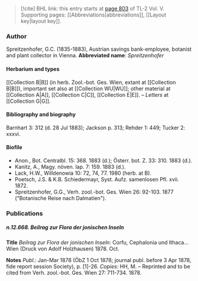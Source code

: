 > [!cite] BHL link: this entry starts at [page 803](https://www.biodiversitylibrary.org/page/33333942) of TL-2 Vol. V.
> Supporting pages: [[Abbreviations|abbreviations]], [[Layout key|layout key]].

### Author

Spreitzenhofer, G.C. (1835-1883), Austrian savings bank-employee, botanist and plant collector in Vienna. 
**Abbreviated name**: *Spreitzenhofer*

#### Herbarium and types

[[Collection B|B]] (in herb. Zool.-bot. Ges. Wien, extant at [[Collection B|B]]), important set also at [[Collection WU|WU]]; other material at [[Collection A|A]], [[Collection C|C]], [[Collection E|E]]. – *Letters* at [[Collection G|G]].

#### Bibliography and biography

Barnhart 3: 312 (d. 28 Jul 1883); Jackson p. 313; Rehder 1: 449; Tucker 2: xxxvi.

#### Biofile

- Anon., Bot. Centralbl. 15: 368. 1883 (d.); Österr. bot. Z. 33: 310. 1883 (d.).
- Kanitz, A., Magy. növen. lap. 7: 159. 1883 (d.).
- Lack, H.W., Willdenowia 10: 72, 74, 77. 1980 (herb. at B).
- Poetsch, J.S. & K.B. Schiedermayr, Syst. Aufz. samenlosen Pfl. xvii. 1872.
- Spreitzenhofer, G.G., Verh. zool.-bot. Ges. Wien 26: 92-103. 1877 ("Botanische Reise nach Dalmatien").

### Publications

##### n.12.668. Beilrag zur Flora der jonischen Inseln

**Title**
*Beilrag zur Flora der jonischen Inseln*: Corfu, Cephalonia und Ithaca... Wien (Druck von Adolf Holzhausen) 1878. Oct.

**Notes**
*Publ*.: Jan-Mar 1878 (ÖbZ 1 Oct 1878; journal publ. before 3 Apr 1878, fide report session Society), p. \[1\]-26. *Copies*: HH, M. – Reprinted and to be cited from Verh. zool.-bot. Ges. Wien 27: 711-734. 1878.

